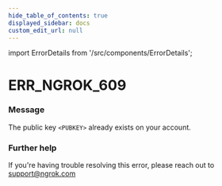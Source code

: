 ```yaml
---
hide_table_of_contents: true
displayed_sidebar: docs
custom_edit_url: null
---
```


import ErrorDetails from '/src/components/ErrorDetails';

# ERR_NGROK_609

### Message
The public key `<PUBKEY>` already exists on your account.

### Further help
If you're having trouble resolving this error, please reach out to [support@ngrok.com](mailto:support@ngrok.com?subject=Help%20with%20ERR_NGROK_609)

<ErrorDetails error='err_ngrok_609' />
